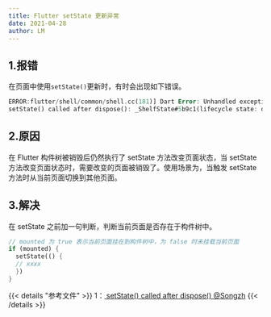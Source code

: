 ```yaml
---
title: Flutter setState 更新异常
date: 2021-04-28
author: LM
---
```


## 1.报错

在页面中使用`setState()`更新时，有时会出现如下错误。

```dart
ERROR:flutter/shell/common/shell.cc(181)] Dart Error: Unhandled exception:
setState() called after dispose(): _ShelfState#5b9c1(lifecycle state: defunct, not mounted)
```

## 2.原因

在 Flutter 构件树被销毁后仍然执行了 setState 方法改变页面状态，当 setState 方法改变页面状态时，需要改变的页面被销毁了。使用场景为，当触发 setState 方法时从当前页面切换到其他页面。

## 3.解决

在 setState 之前加一句判断，判断当前页面是否存在于构件树中。

```dart
// mounted 为 true 表示当前页面挂在到构件树中，为 false 时未挂载当前页面
if (mounted) {
  setState(() {
  // xxxx
  })
}
```

{{< details "参考文件" >}} 
1：[ setState() called after dispose() @Songzh](https://www.jianshu.com/p/9e3bd870d292)
{{< /details >}}